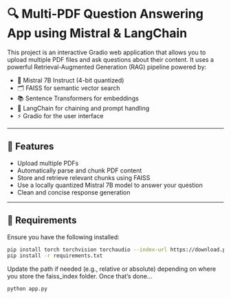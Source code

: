 # 🔍 Multi-PDF Question Answering App using Mistral & LangChain

This project is an interactive Gradio web application that allows you to upload multiple PDF files and ask questions about their content. It uses a powerful Retrieval-Augmented Generation (RAG) pipeline powered by:

- 🧠 Mistral 7B Instruct (4-bit quantized)
- 🗂️ FAISS for semantic vector search
- 📚 Sentence Transformers for embeddings
- 🔗 LangChain for chaining and prompt handling
- ⚡ Gradio for the user interface

---

## 🚀 Features

- Upload multiple PDFs
- Automatically parse and chunk PDF content
- Store and retrieve relevant chunks using FAISS
- Use a locally quantized Mistral 7B model to answer your question
- Clean and concise response generation

---

## 🧰 Requirements

Ensure you have the following installed:

```bash
pip install torch torchvision torchaudio --index-url https://download.pytorch.org/whl/cu118
pip install -r requirements.txt
```

Update the path if needed (e.g., relative or absolute) depending on where you store the faiss_index folder.
Once that’s done…
```python
python app.py
```
